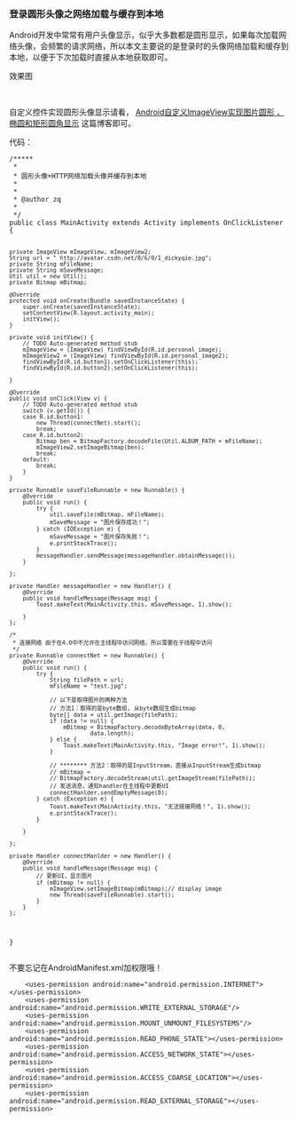 ### 登录圆形头像之网络加载与缓存到本地

 <p>Android开发中常常有用户头像显示，似乎大多数都是圆形显示，如果每次加载网络头像，会频繁的请求网络，所以本文主要说的是登录时的头像网络加载和缓存到本地，以便于下次加载时直接从本地获取即可。</p> 
<p>效果图</p> 
<p>&nbsp; &nbsp; &nbsp;&nbsp;<img alt="" src="https://static.oschina.net/uploads/space/2016/1220/091756_k4Qh_2945455.gif"></p> 
<p>自定义控件实现圆形头像显示请看，&nbsp;<a href="https://my.oschina.net/zhangqie/blog/794363" target="_blank" rel="nofollow">Android自定义ImageView实现图片圆形 ，椭圆和矩形圆角显示</a>&nbsp;这篇博客即可。</p> 
<p>代码：</p> 
<pre><code class="language-java">/*****
 * 
 * 圆形头像+HTTP网络加载头像并缓存到本地
 * 
 * 
 * @author zq
 * 
 */
public class MainActivity extends Activity implements OnClickListener {

	private ImageView mImageView, mImageView2;
	String url = " http://avatar.csdn.net/8/6/0/1_dickyqie.jpg";
	private String mFileName;
	private String mSaveMessage;
	Util util = new Util();
	private Bitmap mBitmap;

	@Override
	protected void onCreate(Bundle savedInstanceState) {
		super.onCreate(savedInstanceState);
		setContentView(R.layout.activity_main);
		initView();
	}

	private void initView() {
		// TODO Auto-generated method stub
		mImageView = (ImageView) findViewById(R.id.personal_image);
		mImageView2 = (ImageView) findViewById(R.id.personal_image2);
		findViewById(R.id.button1).setOnClickListener(this);
		findViewById(R.id.button2).setOnClickListener(this);

	}

	@Override
	public void onClick(View v) {
		// TODO Auto-generated method stub
		switch (v.getId()) {
		case R.id.button1:
			new Thread(connectNet).start();
			break;
		case R.id.button2:
			Bitmap ben = BitmapFactory.decodeFile(Util.ALBUM_PATH + mFileName);
			mImageView2.setImageBitmap(ben);
			break;
		default:
			break;
		}
	}

	private Runnable saveFileRunnable = new Runnable() {
		@Override
		public void run() {
			try {
				util.saveFile(mBitmap, mFileName);
				mSaveMessage = "图片保存成功！";
			} catch (IOException e) {
				mSaveMessage = "图片保存失败！";
				e.printStackTrace();
			}
			messageHandler.sendMessage(messageHandler.obtainMessage());
		}

	};

	private Handler messageHandler = new Handler() {
		@Override
		public void handleMessage(Message msg) {
			Toast.makeText(MainActivity.this, mSaveMessage, 1).show();

		}
	};

	/*
	 * 连接网络 由于在4.0中不允许在主线程中访问网络，所以需要在子线程中访问
	 */
	private Runnable connectNet = new Runnable() {
		@Override
		public void run() {
			try {
				String filePath = url;
				mFileName = "test.jpg";

				// 以下是取得图片的两种方法
				// 方法1：取得的是byte数组, 从byte数组生成bitmap
				byte[] data = util.getImage(filePath);
				if (data != null) {
					mBitmap = BitmapFactory.decodeByteArray(data, 0,
							data.length);
				} else {
					Toast.makeText(MainActivity.this, "Image error!", 1).show();
				}

				// ******** 方法2：取得的是InputStream，直接从InputStream生成bitmap
				// mBitmap =
				// BitmapFactory.decodeStream(util.getImageStream(filePath));
				// 发送消息，通知handler在主线程中更新UI
				connectHanlder.sendEmptyMessage(0);
			} catch (Exception e) {
				Toast.makeText(MainActivity.this, "无法链接网络！", 1).show();
				e.printStackTrace();
			}

		}

	};

	private Handler connectHanlder = new Handler() {
		@Override
		public void handleMessage(Message msg) {
			// 更新UI，显示图片
			if (mBitmap != null) {
				mImageView.setImageBitmap(mBitmap);// display image
				new Thread(saveFileRunnable).start();
			}
		}
	};

}
</code></pre> 
<p>不要忘记在AndroidManifest.xml加权限哦！</p> 
<pre><code class="language-html">    &lt;uses-permission android:name="android.permission.INTERNET"&gt;&lt;/uses-permission&gt;
	&lt;uses-permission android:name="android.permission.WRITE_EXTERNAL_STORAGE"/&gt;
	&lt;uses-permission android:name="android.permission.MOUNT_UNMOUNT_FILESYSTEMS"/&gt;
	&lt;uses-permission android:name="android.permission.READ_PHONE_STATE"&gt;&lt;/uses-permission&gt;
	&lt;uses-permission android:name="android.permission.ACCESS_NETWORK_STATE"&gt;&lt;/uses-permission&gt;
	&lt;uses-permission android:name="android.permission.ACCESS_COARSE_LOCATION"&gt;&lt;/uses-permission&gt;
	&lt;uses-permission android:name="android.permission.READ_EXTERNAL_STORAGE"&gt;&lt;/uses-permission&gt;
</code></pre> 
<p>&nbsp;</p> 
<span id="OSC_h2_1"></span>

